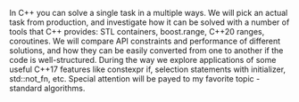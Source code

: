 In C++ you can solve a single task in a multiple ways. We will pick an actual task from production, and investigate how it can be solved with a number of tools that C++ provides: STL containers, boost.range, C++20 ranges, coroutines. We will compare API constraints and performance of different solutions, and how they can be easily converted from one to another if the code is well-structured. During the way we explore applications of some useful C++17 features like constexpr if, selection statements with initializer, std::not_fn, etc. Special attention will be payed to my favorite topic - standard algorithms.
